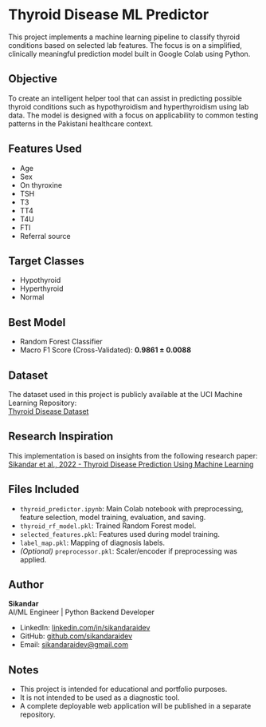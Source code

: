 # Thyroid Disease ML Predictor

This project implements a machine learning pipeline to classify thyroid conditions based on selected lab features. The focus is on a simplified, clinically meaningful prediction model built in Google Colab using Python.

## Objective

To create an intelligent helper tool that can assist in predicting possible thyroid conditions such as hypothyroidism and hyperthyroidism using lab data. The model is designed with a focus on applicability to common testing patterns in the Pakistani healthcare context.

## Features Used
- Age
- Sex
- On thyroxine
- TSH
- T3
- TT4
- T4U
- FTI
- Referral source

## Target Classes
- Hypothyroid
- Hyperthyroid
- Normal

## Best Model
- Random Forest Classifier
- Macro F1 Score (Cross-Validated): **0.9861 ± 0.0088**

## Dataset
The dataset used in this project is publicly available at the UCI Machine Learning Repository:  
[Thyroid Disease Dataset](https://archive.ics.uci.edu/dataset/102/thyroid+disease)

## Research Inspiration
This implementation is based on insights from the following research paper:  
[Sikandar et al., 2022 - Thyroid Disease Prediction Using Machine Learning](https://pmc.ncbi.nlm.nih.gov/articles/PMC9405591/#B22-cancers-14-03914)


## Files Included
- `thyroid_predictor.ipynb`: Main Colab notebook with preprocessing, feature selection, model training, evaluation, and saving.
- `thyroid_rf_model.pkl`: Trained Random Forest model.
- `selected_features.pkl`: Features used during model training.
- `label_map.pkl`: Mapping of diagnosis labels.
- *(Optional)* `preprocessor.pkl`: Scaler/encoder if preprocessing was applied.

## Author
**Sikandar**  
AI/ML Engineer | Python Backend Developer
- LinkedIn: [linkedin.com/in/sikandaraidev](https://linkedin.com/in/sikandaraidev)  
- GitHub: [github.com/sikandaraidev](https://github.com/sikandaraidev)  
- Email: sikandaraidev@gmail.com

## Notes
- This project is intended for educational and portfolio purposes.
- It is not intended to be used as a diagnostic tool.
- A complete deployable web application will be published in a separate repository.
